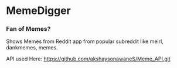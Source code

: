 # MemeDigger

### Fan of Memes? 

Shows Memes from Reddit app from popular subreddit like meirl, dankmemes, memes.

API used Here:
    https://github.com/akshaysonawaneS/Meme_API.git
  
